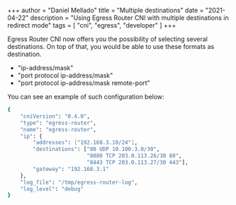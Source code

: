 +++
author = "Daniel Mellado"
title = "Multiple destinations"
date = "2021-04-22"
description = "Using Egress Router CNI with multiple destinations in redirect mode"
tags = [
"cni",
"egress",
"developer"
]
+++

Egress Router CNI now offers you the possibility of selecting several destinations. On top of that, you would be able to
use these formats as destination.
 * "ip-address/mask"
 * "port protocol ip-address/mask"
 * "port protocol ip-address/mask remote-port"

You can see an example of such configuration below:
```bash
{
	"cniVersion": "0.4.0",
	"type": "egress-router",
	"name": "egress-router",
	"ip": {
		"addresses": ["192.168.3.10/24"],
		"destinations": ["80 UDP 10.100.3.0/30",
		                 "8080 TCP 203.0.113.26/30 80",
		                 "8443 TCP 203.0.113.27/30 443"],
		"gateway": "192.168.3.1"
	},
	"log_file": "/tmp/egress-router-log",
	"log_level": "debug"
}
```